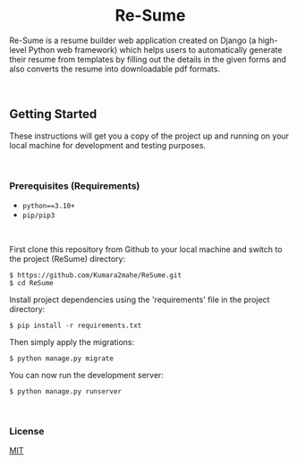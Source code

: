 ###
<h1 align="center">Re-Sume</h1>

Re-Sume is a resume builder web application created on Django (a high-level Python web framework) which helps users to automatically generate their resume from templates by filling out the details in the given forms and also converts the resume into downloadable pdf formats.

<br>

## Getting Started
<p>These instructions will get you a copy of the project up and running on your local machine for development and testing purposes.</p>
<br>

### Prerequisites (Requirements)

- `python==3.10+`
- `pip/pip3`

<br>

First clone this repository from Github to your local machine and switch to the project (ReSume) directory:

    $ https://github.com/Kumara2mahe/ReSume.git
    $ cd ReSume

    
Install project dependencies using the 'requirements' file in the project directory:

    $ pip install -r requirements.txt
    
    
Then simply apply the migrations:

    $ python manage.py migrate
    

You can now run the development server:

    $ python manage.py runserver

<br>

### License
[MIT](https://choosealicense.com/licenses/mit/)